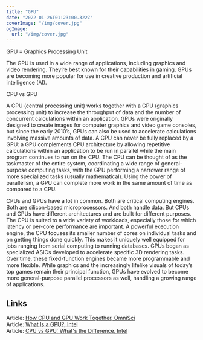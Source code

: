 ```yaml
---
title: "GPU"
date: "2022-01-26T01:23:00.322Z"
coverImage: "/img/cover.jpg"
ogImage:
  url: "/img/cover.jpg"
---
```


GPU = Graphics Processing Unit

The GPU is used in a wide range of applications, including graphics and video rendering. They’re best known for their capabilities in gaming. GPUs are becoming more popular for use in creative production and artificial intelligence (AI).

CPU vs GPU

A CPU (central processing unit) works together with a GPU (graphics processing unit) to increase the throughput of data and the number of concurrent calculations within an application. GPUs were originally designed to create images for computer graphics and video game consoles, but since the early 2010’s, GPUs can also be used to accelerate calculations involving massive amounts of data.
A CPU can never be fully replaced by a GPU: a GPU complements CPU architecture by allowing repetitive calculations within an application to be run in parallel while the main program continues to run on the CPU. The CPU can be thought of as the taskmaster of the entire system, coordinating a wide range of general-purpose computing tasks, with the GPU performing a narrower range of more specialized tasks (usually mathematical). Using the power of parallelism, a GPU can complete more work in the same amount of time as compared to a CPU.

CPUs and GPUs have a lot in common. Both are critical computing engines. Both are silicon-based microprocessors. And both handle data. But CPUs and GPUs have different architectures and are built for different purposes.
The CPU is suited to a wide variety of workloads, especially those for which latency or per-core performance are important. A powerful execution engine, the CPU focuses its smaller number of cores on individual tasks and on getting things done quickly. This makes it uniquely well equipped for jobs ranging from serial computing to running databases.
GPUs began as specialized ASICs developed to accelerate specific 3D rendering tasks. Over time, these fixed-function engines became more programmable and more flexible. While graphics and the increasingly lifelike visuals of today’s top games remain their principal function, GPUs have evolved to become more general-purpose parallel processors as well, handling a growing range of applications.

## Links

Article: [How CPU and GPU Work Together, OmniSci](https://www.omnisci.com/technical-glossary/cpu-vs-gpu)  
Article: [What Is a GPU?, Intel](https://www.intel.com/content/www/us/en/products/docs/processors/what-is-a-gpu.html)  
Article: [CPU vs GPU: What's the Difference, Intel](https://www.intel.com/content/www/us/en/products/docs/processors/cpu-vs-gpu.html)  


